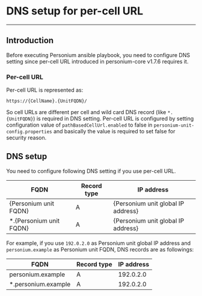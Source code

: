 # DNS setup for per-cell URL

-------------------------------------------------

## Introduction

Before executing Personium ansible playbook, you need to configure DNS setting
since per-cell URL introduced in personium-core v1.7.6 requires it.

### Per-cell URL

Per-cell URL is represented as:

```
https://{CellName}.{UnitFQDN}/
```

So cell URLs are different per cell and wild card DNS record (like `*.{UnitFQDN}`)
is required in DNS setting. Per-cell URL is configured by setting configuration value of
`pathBasedCellUrl.enabled` to false in `personium-unit-config.properties` and basically
the value is required to set false for security reason.

## DNS setup

You need to configure following DNS setting if you use per-cell URL.

|FQDN|Record type|IP address|
|---|---|---|
|{Personium unit FQDN}|A|{Personium unit global IP address}|
|*.{Personium unit FQDN}|A|{Personium unit global IP address}|

For example, if you use `192.0.2.0` as Personium unit global IP address
and `personium.example` as Personium unit FQDN, DNS records are as followings:

|FQDN|Record type|IP address|
|---|---|---|
|personium.example|A|192.0.2.0|
|*.personium.example|A|192.0.2.0|
